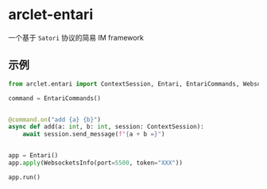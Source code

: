 # arclet-entari

一个基于 `Satori` 协议的简易 IM framework

## 示例

```python
from arclet.entari import ContextSession, Entari, EntariCommands, WebsocketsInfo

command = EntariCommands()


@command.on("add {a} {b}")
async def add(a: int, b: int, session: ContextSession):
    await session.send_message(f"{a + b =}")


app = Entari()
app.apply(WebsocketsInfo(port=5500, token="XXX"))

app.run()

```